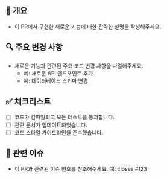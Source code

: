 ## 📌 개요

- 이 PR에서 구현한 새로운 기능에 대한 간략한 설명을 작성해주세요.

## 🔍 주요 변경 사항

- 새로운 기능과 관련된 주요 코드 변경 사항을 나열해주세요.
  - 예: 새로운 API 엔드포인트 추가
  - 예: 데이터베이스 스키마 변경

## ✅ 체크리스트

- [ ] 코드가 컴파일되고 모든 테스트를 통과합니다.
- [ ] 관련 문서가 업데이트되었습니다.
- [ ] 코드 스타일 가이드라인을 준수했습니다.

## 🚀 관련 이슈

- 이 PR과 관련된 이슈 번호를 참조해주세요. 예: closes #123
